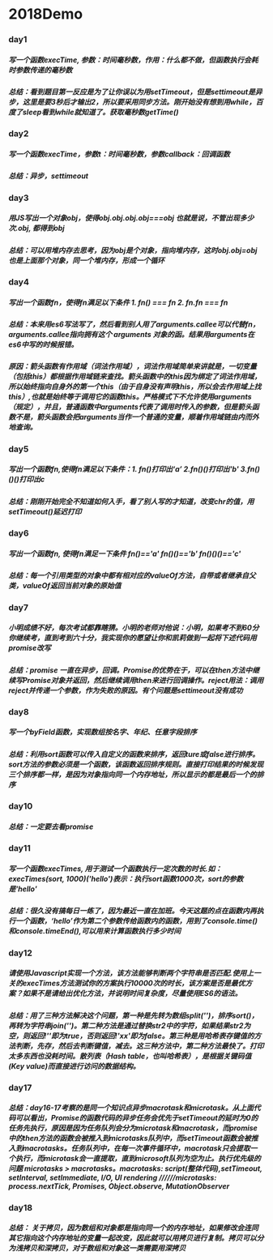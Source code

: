 # 2018Demo
### day1 
##### 写一个函数execTime, 参数：时间毫秒数，作用：什么都不做，但函数执行会耗时参数传递的毫秒数 
##### 总结：看到题目第一反应是为了让你误以为用setTimeout，但是settimeout是异步，这里是要3秒后才输出2，所以要采用同步方法。刚开始没有想到用while，百度了sleep看到while就知道了。获取毫秒数getTime()  
  
### day2 
##### 写一个函数execTime，参数t：时间毫秒数，参数callback：回调函数  
##### 总结：异步，settimeout  

### day3 
##### 用JS写出一个对象obj，使得obj.obj.obj.obj===obj 也就是说，不管出现多少次.obj, 都得到obj
##### 总结：可以用堆内存去思考，因为obj是个对象，指向堆内存，这时obj.obj=obj也是上面那个对象，同一个堆内存，形成一个循环  

### day4 
##### 写出一个函数fn，使得fn满足以下条件 1. fn() === fn 2. fn.fn === fn 
##### 总结：本来用es6写法写了，然后看到别人用了arguments.callee可以代替fn，arguments.callee指向拥有这个 arguments 对象的函。结果用arguments在es6中写的时候报错。
##### 原因：箭头函数有作用域（词法作用域），词法作用域简单来讲就是，一切变量（包括this）都根据作用域链来查找。箭头函数中的this因为绑定了词法作用域，所以始终指向自身外的第一个this（由于自身没有声明this，所以会去作用域上找this）,也就是始终等于调用它的函数this。严格模式下不允许使用arguments（规定），并且，普通函数中arguments代表了调用时传入的参数，但是箭头函数不是，箭头函数会把arguments当作一个普通的变量，顺着作用域链由内而外地查询。

### day5 
##### 写出一个函数fn,使得fn满足以下条件：1. fn()打印出‘a’ 2.fn()()打印出'b' 3.fn()()()打印出c 
##### 总结：刚刚开始完全不知道如何入手，看了别人写的才知道，改变chr的值，用setTimeout()延迟打印   

### day6 
##### 写出一个函数fn, 使得fn满足一下条件 fn()=='a' fn()()=='b' fn()()()=='c'
##### 总结：每一个引用类型的对象中都有相对应的valueOf方法，自带或者继承自父类，valueOf返回当前对象的原始值

### day7 
##### 小明成绩不好，每次考试都靠瞎猜。小明的老师对他说：小明，如果考不到60分你继续考，直到考到六十分，我实现你的愿望让你和凯莉做到一起将下述代码用promise改写
##### 总结：promise 一直在异步，回调。Promise的优势在于，可以在then方法中继续写Promise对象并返回，然后继续调用then来进行回调操作。reject用法：调用reject并传递一个参数，作为失败的原因。有个问题是settimeout没有成功  

### day8 
##### 写一个byField函数，实现数组按名字、年纪、任意字段排序   
##### 总结：利用sort函数可以传入自定义的函数来排序，返回ture或false进行排序。sort方法的参数必须是一个函数，该函数返回排序规则。直接打印结果的时候发现三个排序都一样，是因为对象指向同一个内存地址，所以显示的都是最后一个的排序 

### day10 
##### 总结：一定要去看promise   

### day11 
##### 写一个函数execTimes, 用于测试一个函数执行一定次数的时长.如：execTimes(sort, 1000)('hello')表示：执行sort函数1000次，sort的参数是'hello'
##### 总结：很久没有搞每日一练了，因为最近一直在加班。今天这题的点在函数内再执行一个函数，‘hello’作为第二个参数传给函数内的函数，用到了console.time()和console.timeEnd(),可以用来计算函数执行多少时间  

### day12 
##### 请使用Javascript实现一个方法，该方法能够判断两个字符串是否匹配.使用上一关的execTimes方法测试你的方案执行10000次的时长，该方案是否是最优方案？如果不是请给出优化方法，并说明时间复杂度，尽量使用ES6的语法。
##### 总结：用了三种方法解决这个问题，第一种是先转为数组split('')，排序sort()，再转为字符串join('')。第二种方法是通过替换str2中的字符，如果结果str2为空，则返回!''即为true，否则返回!'xx'即为false。第三种是用哈希表存键值的方法判断，先存，然后去判断键值，减去。这三种方法中，第二种方法最快了。打印太多东西也没耗时间。散列表（Hash table，也叫哈希表），是根据关键码值(Key value)而直接进行访问的数据结构。

### day17
##### 总结：day16-17考察的是同一个知识点异步macrotask和microtask。从上面代码可以看出，Promise的函数代码的异步任务会优先于setTimeout的延时为0的任务先执行，原因是因为任务队列会分为microtask和macrotask，而promise中的then方法的函数会被推入到microtasks队列中，而setTimeout函数会被推入到macrotasks。任务队列中，在每一次事件循环中，macrotask只会提取一个执行，而microtask会一直提取，直到microsoft队列为空为止。执行优先级的问题 microtasks > macrotasks。macrotasks: script(整体代码),setTimeout, setInterval, setImmediate, I/O, UI rendering  //////microtasks: process.nextTick, Promises, Object.observe, MutationObserver  

### day18
##### 总结： 关于拷贝，因为数组和对象都是指向同一个的内存地址，如果修改会连同其它指向这个内存地址的变量一起改变，因此就可以用拷贝进行复制。拷贝可以分为浅拷贝和深拷贝，对于数组和对象这一类需要用深拷贝
